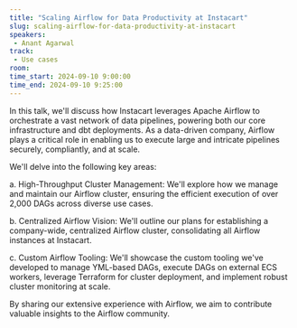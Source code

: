 ```yaml
---
title: "Scaling Airflow for Data Productivity at Instacart"
slug: scaling-airflow-for-data-productivity-at-instacart
speakers:
 - Anant Agarwal
track:
 - Use cases
room: 
time_start: 2024-09-10 9:00:00
time_end: 2024-09-10 9:25:00
---
```


In this talk, we'll discuss how Instacart leverages Apache Airflow to orchestrate a vast network of data pipelines, powering both our core infrastructure and dbt deployments. As a data-driven company, Airflow plays a critical role in enabling us to execute large and intricate pipelines securely, compliantly, and at scale.

We'll delve into the following key areas:

a. High-Throughput Cluster Management: We'll explore how we manage and maintain our Airflow cluster, ensuring the efficient execution of over 2,000 DAGs across diverse use cases.

b. Centralized Airflow Vision: We'll outline our plans for establishing a company-wide, centralized Airflow cluster, consolidating all Airflow instances at Instacart.

c. Custom Airflow Tooling: We'll showcase the custom tooling we've developed to manage YML-based DAGs, execute DAGs on external ECS workers, leverage Terraform for cluster deployment, and implement robust cluster monitoring at scale.

By sharing our extensive experience with Airflow, we aim to contribute valuable insights to the Airflow community.
